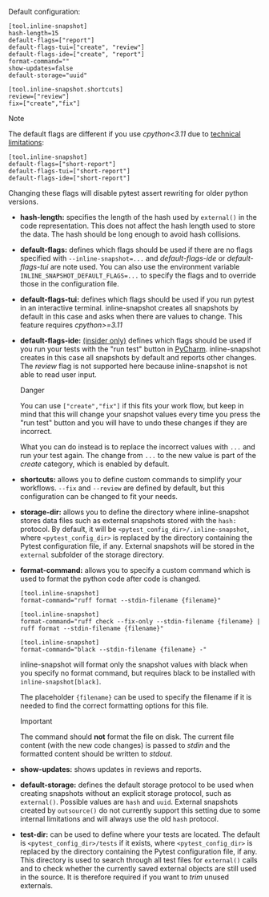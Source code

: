 Default configuration:

```
[tool.inline-snapshot]
hash-length=15
default-flags=["report"]
default-flags-tui=["create", "review"]
default-flags-ide=["create", "report"]
format-command=""
show-updates=false
default-storage="uuid"

[tool.inline-snapshot.shortcuts]
review=["review"]
fix=["create","fix"]
```

Note

The default flags are different if you use *cpython\<3.11* due to [technical limitations](../limitations/#pytest-assert-rewriting-is-disabled):

```
[tool.inline-snapshot]
default-flags=["short-report"]
default-flags-tui=["short-report"]
default-flags-ide=["short-report"]
```

Changing these flags will disable pytest assert rewriting for older python versions.

- **hash-length:** specifies the length of the hash used by `external()` in the code representation. This does not affect the hash length used to store the data. The hash should be long enough to avoid hash collisions.

- **default-flags:** defines which flags should be used if there are no flags specified with `--inline-snapshot=...` and *default-flags-ide* or *default-flags-tui* are note used. You can also use the environment variable `INLINE_SNAPSHOT_DEFAULT_FLAGS=...` to specify the flags and to override those in the configuration file.

- **default-flags-tui:** defines which flags should be used if you run pytest in an interactive terminal. inline-snapshot creates all snapshots by default in this case and asks when there are values to change. This feature requires *cpython>=3.11*

- **default-flags-ide:** [(insider only)](../insiders/) defines which flags should be used if you run your tests with the "run test" button in [PyCharm](../pycharm/). inline-snapshot creates in this case all snapshots by default and reports other changes. The *review* flag is not supported here because inline-snapshot is not able to read user input.

  Danger

  You can use `["create","fix"]` if this fits your work flow, but keep in mind that this will change your snapshot values every time you press the "run test" button and you will have to undo these changes if they are incorrect.

  What you can do instead is to replace the incorrect values with `...` and run your test again. The change from `...` to the new value is part of the *create* category, which is enabled by default.

- **shortcuts:** allows you to define custom commands to simplify your workflows. `--fix` and `--review` are defined by default, but this configuration can be changed to fit your needs.

- **storage-dir:** allows you to define the directory where inline-snapshot stores data files such as external snapshots stored with the `hash:` protocol. By default, it will be `<pytest_config_dir>/.inline-snapshot`, where `<pytest_config_dir>` is replaced by the directory containing the Pytest configuration file, if any. External snapshots will be stored in the `external` subfolder of the storage directory.

- **format-command:** allows you to specify a custom command which is used to format the python code after code is changed.

  ```
  [tool.inline-snapshot]
  format-command="ruff format --stdin-filename {filename}"
  ```

  ```
  [tool.inline-snapshot]
  format-command="ruff check --fix-only --stdin-filename {filename} | ruff format --stdin-filename {filename}"
  ```

  ```
  [tool.inline-snapshot]
  format-command="black --stdin-filename {filename} -"
  ```

  inline-snapshot will format only the snapshot values with black when you specify no format command, but requires black to be installed with `inline-snapshot[black]`.

  The placeholder `{filename}` can be used to specify the filename if it is needed to find the correct formatting options for this file.

  Important

  The command should **not** format the file on disk. The current file content (with the new code changes) is passed to *stdin* and the formatted content should be written to *stdout*.

- **show-updates:** shows updates in reviews and reports.

- **default-storage:** defines the default storage protocol to be used when creating snapshots without an explicit storage protocol, such as `external()`. Possible values are `hash` and `uuid`. External snapshots created by `outsource()` do not currently support this setting due to some internal limitations and will always use the old `hash` protocol.

- **test-dir:** can be used to define where your tests are located. The default is `<pytest_config_dir>/tests` if it exists, where `<pytest_config_dir>` is replaced by the directory containing the Pytest configuration file, if any. This directory is used to search through all test files for `external()` calls and to check whether the currently saved external objects are still used in the source. It is therefore required if you want to *trim* unused externals.

